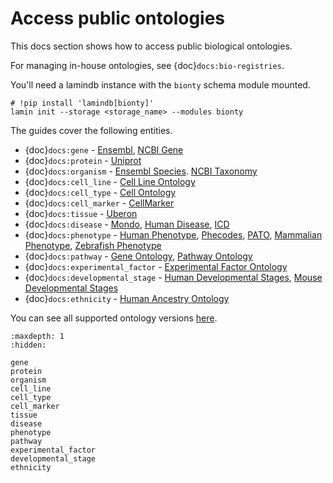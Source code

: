 # Access public ontologies

This docs section shows how to access public biological ontologies.

For managing in-house ontologies, see {doc}`docs:bio-registries`.

You'll need a lamindb instance with the `bionty` schema module mounted.

```shell
# !pip install 'lamindb[bionty]'
lamin init --storage <storage_name> --modules bionty
```

The guides cover the following entities.

- {doc}`docs:gene` - [Ensembl](https://ensembl.org), [NCBI Gene](https://www.ncbi.nlm.nih.gov/gene)
- {doc}`docs:protein` - [Uniprot](https://www.uniprot.org/)
- {doc}`docs:organism` - [Ensembl Species](https://useast.ensembl.org/info/about/species.html). [NCBI Taxonomy](https://www.ncbi.nlm.nih.gov/taxonomy)
- {doc}`docs:cell_line` - [Cell Line Ontology](https://github.com/CLO-ontology/CLO)
- {doc}`docs:cell_type` - [Cell Ontology](https://obophenotype.github.io/cell-ontology)
- {doc}`docs:cell_marker` - [CellMarker](http://xteam.xbio.top/CellMarker)
- {doc}`docs:tissue` - [Uberon](http://obophenotype.github.io/uberon)
- {doc}`docs:disease` - [Mondo](https://mondo.monarchinitiative.org), [Human Disease](https://disease-ontology.org), [ICD](https://www.who.int/standards/classifications/classification-of-diseases)
- {doc}`docs:phenotype` - [Human Phenotype](https://hpo.jax.org/app), [Phecodes](https://phewascatalog.org/phecodes_icd10), [PATO](https://github.com/pato-ontology/pato), [Mammalian Phenotype](http://obofoundry.org/ontology/mp.html), [Zebrafish Phenotype](http://obofoundry.org/ontology/zp.html)
- {doc}`docs:pathway` - [Gene Ontology](https://bioportal.bioontology.org/ontologies/GO), [Pathway Ontology](https://bioportal.bioontology.org/ontologies/PW)
- {doc}`docs:experimental_factor` - [Experimental Factor Ontology](https://www.ebi.ac.uk/ols/ontologies/efo)
- {doc}`docs:developmental_stage` - [Human Developmental Stages](https://github.com/obophenotype/developmental-stage-ontologies/wiki/HsapDv), [Mouse Developmental Stages](https://github.com/obophenotype/developmental-stage-ontologies/wiki/MmusDv)
- {doc}`docs:ethnicity` - [Human Ancestry Ontology](https://github.com/EBISPOT/hancestro)
<!--
- `Drug` - [Drug Ontology](https://bioportal.bioontology.org/ontologies/DRON), [ChEBI](https://www.ebi.ac.uk/chebi/)
  -->

You can see all supported ontology versions [here](https://github.com/laminlabs/bionty/blob/main/bionty/base/sources.yaml).

```{toctree}
:maxdepth: 1
:hidden:

gene
protein
organism
cell_line
cell_type
cell_marker
tissue
disease
phenotype
pathway
experimental_factor
developmental_stage
ethnicity
```
